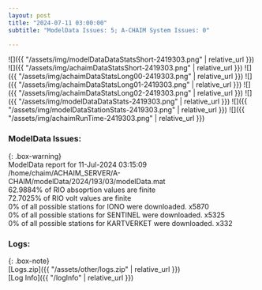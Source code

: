 ```yaml
---
layout: post
title: "2024-07-11 03:00:00"
subtitle: "ModelData Issues: 5; A-CHAIM System Issues: 0"

---
```


![]({{ "/assets/img/modelDataDataStatsShort-2419303.png" | relative_url }})
![]({{ "/assets/img/achaimDataStatsShort-2419303.png" | relative_url }})
![]({{ "/assets/img/achaimDataStatsLong00-2419303.png" | relative_url }})
![]({{ "/assets/img/achaimDataStatsLong01-2419303.png" | relative_url }})
![]({{ "/assets/img/achaimDataStatsLong02-2419303.png" | relative_url }})
![]({{ "/assets/img/modelDataDataStats-2419303.png" | relative_url }})
![]({{ "/assets/img/modelDataStationStats-2419303.png" | relative_url }})
![]({{ "/assets/img/achaimRunTime-2419303.png" | relative_url }})


### ModelData Issues:  
  
{: .box-warning}  
 ModelData report for 11-Jul-2024 03:15:09   
 /home/chaim/ACHAIM_SERVER/A-CHAIM/modelData/2024/193/03/modelData.mat   
 62.9884% of RIO absoprtion values are finite   
 72.7025% of RIO volt values are finite   
 0% of all possible stations for IONO were downloaded. x5870   
 0% of all possible stations for SENTINEL were downloaded. x5325   
 0% of all possible stations for KARTVERKET were downloaded. x332   
  


### Logs:  
  
{: .box-note}  
[Logs.zip]({{ "/assets/other/logs.zip" | relative_url }})  
[Log Info]({{ "/logInfo" | relative_url }})  
